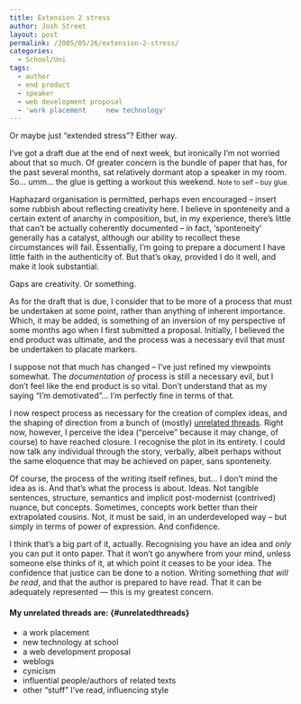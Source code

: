 ```yaml
---
title: Extension 2 stress
author: Josh Street
layout: post
permalink: /2005/05/26/extension-2-stress/
categories:
  - School/Uni
tags:
  - author
  - end product
  - speaker
  - web development proposal
  - 'work placement     new technology'
---
```

Or maybe just &#8220;extended stress&#8221;? Either way.

I&#8217;ve got a draft due at the end of next week, but ironically I&#8217;m not worried about that so much. Of greater concern is the bundle of paper that has, for the past several months, sat relatively dormant atop a speaker in my room. So&#8230; umm&#8230; the glue is getting a workout this weekend. <small>Note to self &#8211; buy glue.</small>

Haphazard organisation is permitted, perhaps even encouraged &#8211; insert some rubbish about reflecting creativity here. I believe in sponteneity and a certain extent of anarchy in composition, but, in my experience, there&#8217;s little that can&#8217;t be actually coherently documented &#8211; in fact, &#8216;sponteneity&#8217; generally has a catalyst, although our ability to recollect these circumstances will fail. Essentially, I&#8217;m going to prepare a document I have little faith in the authenticity of. But that&#8217;s okay, provided I do it well, and make it look substantial.

Gaps are creativity. Or something.

As for the draft that is due, I consider that to be more of a process that must be undertaken at some point, rather than anything of inherent importance. Which, it may be added, is something of an inversion of my perspective of some months ago when I first submitted a proposal. Initially, I believed the end product was ultimate, and the process was a necessary evil that must be undertaken to placate markers.

I suppose not that much has changed &#8211; I&#8217;ve just refined my viewpoints somewhat. The *documentation of* process is still a necessary evil, but I don&#8217;t feel like the end product is so vital. Don&#8217;t understand that as my saying &#8220;I&#8217;m demotivated&#8221;&#8230; I&#8217;m perfectly fine in terms of that.

I now respect process as necessary for the creation of complex ideas, and the shaping of direction from a bunch of (mostly) [unrelated threads][1]. Right now, however, I perceive the idea (&#8220;perceive&#8221; because it may change, of course) to have reached closure. I recognise the plot in its entirety. I could now talk any individual through the story, verbally, albeit perhaps without the same eloquence that may be achieved on paper, sans sponteneity.

Of course, the process of the writing itself refines, but&#8230; I don&#8217;t mind the idea as is. And that&#8217;s what the process is about. Ideas. Not tangible sentences, structure, semantics and implicit post-modernist (contrived) nuance, but concepts. Sometimes, concepts work better than their extrapolated cousins. Not, it must be said, in an underdeveloped way &#8211; but simply in terms of power of expression. And confidence.

I think that&#8217;s a big part of it, actually. Recognising you have an idea and *only* you can put it onto paper. That it won&#8217;t go anywhere from your mind, unless someone else thinks of it, at which point it ceases to be your idea. The confidence that justice can be done to a notion. Writing something *that will be read*, and that the author is prepared to have read. That it can be adequately represented &#8212; this is my greatest concern.

#### My unrelated threads are: {#unrelatedthreads}

*   a work placement
*   new technology at school
*   a web development proposal
*   weblogs
*   cynicism
*   influential people/authors of related texts
*   other &#8220;stuff&#8221; I&#8217;ve read, influencing style

 [1]: #unrelatedthreads
